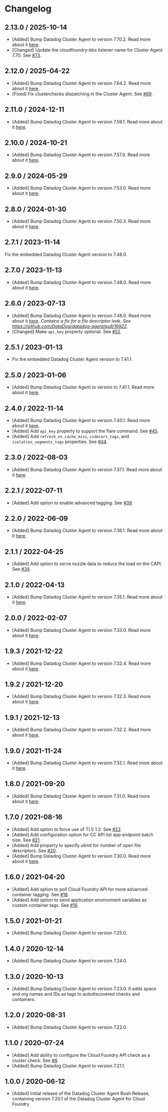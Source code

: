 # Changelog

## 2.13.0 / 2025-10-14

* [Added] Bump Datadog Cluster Agent to version 7.70.2. Read more about it [here](https://github.com/DataDog/datadog-agent/blob/main/CHANGELOG.rst#7702--6702).
* [Changed] Update the cloudfoundry-bbs listener name for Cluster Agent 7.70. See [#73](https://github.com/DataDog/datadog-cluster-agent-boshrelease/pull/73).

## 2.12.0 / 2025-04-22

* [Added] Bump Datadog Cluster Agent to version 7.64.2. Read more about it [here](https://github.com/DataDog/datadog-agent/blob/main/CHANGELOG-DCA.rst#7642).
* [Fixed] Fix clusterchecks dispatching in the Cluster Agent. See [#69](https://github.com/DataDog/datadog-cluster-agent-boshrelease/pull/69).

## 2.11.0 / 2024-12-11

* [Added] Bump Datadog Cluster Agent to version 7.59.1. Read more about it [here](https://github.com/DataDog/datadog-agent/blob/main/CHANGELOG-DCA.rst#7591).

## 2.10.0 / 2024-10-21

* [Added] Bump Datadog Cluster Agent to version 7.57.0. Read more about it [here](https://github.com/DataDog/datadog-agent/blob/main/CHANGELOG.rst#7570).

## 2.9.0 / 2024-05-29

* [Added] Bump Datadog Cluster Agent to version 7.53.0. Read more about it [here](https://github.com/DataDog/datadog-agent/blob/main/CHANGELOG.rst#7530--6530).

## 2.8.0 / 2024-01-30

* [Added] Bump Datadog Cluster Agent to version 7.50.3. Read more about it [here](https://github.com/DataDog/datadog-agent/blob/main/CHANGELOG.rst#7503--6503).

## 2.7.1 / 2023-11-14

Fix the embedded Datadog Cluster Agent version to 7.48.0.

## 2.7.0 / 2023-11-13

* [Added] Bump Datadog Cluster Agent to version 7.48.0. Read more about it [here](https://github.com/DataDog/datadog-agent/blob/main/CHANGELOG.rst#7480--6480).

## 2.6.0 / 2023-07-13

* [Added] Bump Datadog Cluster Agent to version 7.46.0. Read more about it [here](https://github.com/DataDog/datadog-agent/blob/main/CHANGELOG.rst#7460--6460).
_Contains a fix for a file descriptor leak. See https://github.com/DataDog/datadog-agent/pull/16922._
* [Changed] Make `api_key` property optional. See [#52](https://github.com/DataDog/datadog-cluster-agent-boshrelease/pull/52).

## 2.5.1 / 2023-01-13

* Fix the embedded Datadog Cluster Agent version to 7.41.1.

## 2.5.0 / 2023-01-06

* [Added] Bump Datadog Cluster Agent to version to 7.41.1. Read more about it [here](https://github.com/DataDog/datadog-agent/blob/main/CHANGELOG.rst#7411--6411).

## 2.4.0 / 2022-11-14

* [Added] Bump Datadog Cluster Agent to version 7.40.1. Read more about it [here](https://github.com/DataDog/datadog-agent/blob/main/CHANGELOG.rst#7401--6401).
* [Added] Add `api_key` property to support the flare command. See [#45](https://github.com/DataDog/datadog-cluster-agent-boshrelease/pull/45).
* [Added] Add `refresh_on_cache_miss`, `sidecars_tags`, and `isolation_segments_tags` properties. See [#44](https://github.com/DataDog/datadog-cluster-agent-boshrelease/pull/44).

## 2.3.0 / 2022-08-03

* [Added] Bump Datadog Cluster Agent to version 7.37.1. Read more about it [here](https://github.com/DataDog/datadog-agent/blob/main/CHANGELOG.rst#7371--6371).

## 2.2.1 / 2022-07-11

* [Added] Add option to enable advanced tagging. See [#39](https://github.com/DataDog/datadog-cluster-agent-boshrelease/pull/39).

## 2.2.0 / 2022-06-09

* [Added] Bump Datadog Cluster Agent to version 7.36.1. Read more about it [here](https://github.com/DataDog/datadog-agent/blob/main/CHANGELOG.rst#7361--6361).

## 2.1.1 / 2022-04-25

* [Added] Add option to serve nozzle data to reduce the load on the CAPI. See [#34](https://github.com/DataDog/datadog-cluster-agent-boshrelease/pull/34).

## 2.1.0 / 2022-04-13

* [Added] Bump Datadog Cluster Agent to version 7.35.1. Read more about it [here](https://github.com/DataDog/datadog-agent/blob/main/CHANGELOG.rst#7351--6351).

## 2.0.0 / 2022-02-07

* [Added] Bump Datadog Cluster Agent to version 7.33.0. Read more about it [here](https://github.com/DataDog/datadog-agent/blob/main/CHANGELOG.rst#7330--6330).

## 1.9.3 / 2021-12-22

* [Added] Bump Datadog Cluster Agent to version 7.32.4. Read more about it [here](https://github.com/DataDog/datadog-agent/blob/main/CHANGELOG.rst#7324--6324).

## 1.9.2 / 2021-12-20

* [Added] Bump Datadog Cluster Agent to version 7.32.3. Read more about it [here](https://github.com/DataDog/datadog-agent/blob/main/CHANGELOG.rst#7323--6323).

## 1.9.1 / 2021-12-13

* [Added] Bump Datadog Cluster Agent to version 7.32.2. Read more about it [here](https://github.com/DataDog/datadog-agent/blob/main/CHANGELOG.rst#7322--6322).

## 1.9.0 / 2021-11-24

* [Added] Bump Datadog Cluster Agent to version 7.32.1. Read more about it [here](https://github.com/DataDog/datadog-agent/blob/main/CHANGELOG.rst#7321--6321).

## 1.8.0 / 2021-09-20

* [Added] Bump Datadog Cluster Agent to version 7.31.0. Read more about it [here](https://github.com/DataDog/datadog-agent/blob/main/CHANGELOG.rst#7310--6310).

## 1.7.0 / 2021-08-16

* [Added] Add option to force use of TLS 1.2. See [#22](https://github.com/DataDog/datadog-cluster-agent-boshrelease/pull/22).
* [Added] Add configuration option for CC API list app endpoint batch size. See [#21](https://github.com/DataDog/datadog-cluster-agent-boshrelease/pull/21).
* [Added] Add property to specify ulimit for number of open file descriptors. See [#20](https://github.com/DataDog/datadog-cluster-agent-boshrelease/pull/20).
* [Added] Bump Datadog Cluster Agent to version 7.30.0. Read more about it [here](https://github.com/DataDog/datadog-agent/blob/master/CHANGELOG.rst#7300--6300).

## 1.6.0 / 2021-04-20

* [Added] Add option to poll Cloud Foundry API for more advanced container tagging. See [#18](https://github.com/DataDog/datadog-cluster-agent-boshrelease/pull/18).
* [Added] Add option to send application environment variables as custom container tags. See [#16](https://github.com/DataDog/datadog-cluster-agent-boshrelease/pull/16).

## 1.5.0 / 2021-01-21

* [Added] Bump Datadog Cluster Agent to version 7.25.0.

## 1.4.0 / 2020-12-14

* [Added] Bump Datadog Cluster Agent to version 7.24.0.

## 1.3.0 / 2020-10-13

* [Added] Bump Datadog Cluster Agent to version 7.23.0. It adds space and org names and IDs as tags to autodiscovered checks and containers.

## 1.2.0 / 2020-08-31

* [Added] Bump Datadog Cluster Agent to version 7.22.0.

## 1.1.0 / 2020-07-24

* [Added] Add ability to configure the Cloud Foundry API check as a cluster check. See [#8](https://github.com/DataDog/datadog-cluster-agent-boshrelease/pull/8).
* [Added] Bump Datadog Cluster Agent to version 7.21.1.

## 1.0.0 / 2020-06-12

* [Added] Initial release of the Datadog Cluster Agent Bosh Release, containing version 7.20.1 of the Datadog Cluster Agent for Cloud Foundry
